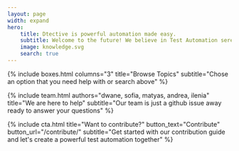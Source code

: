 ```yaml
---
layout: page
width: expand
hero:
    title: Dtective is powerful automation made easy.
    subtitle: Welcome to the future! We believe in Test Automation serendipity 🔮 Get up to speed with our documentation, cheat sheets and tutorials in our blog. By the way, we are an open source project and we love contributions 😄
    image: knowledge.svg
    search: true
---
```


{% include boxes.html columns="3" title="Browse Topics" subtitle="Chose an option that you need help with or search above" %}

{% include team.html authors="dwane, sofia, matyas, andrea, ilenia" title="We are here to help" subtitle="Our team is just a github issue away ready to answer your questions" %}

{% include cta.html title="Want to contribute?" button_text="Contribute" button_url="/contribute/" subtitle="Get started with our contribution guide and let's create a powerful test automation together" %}
